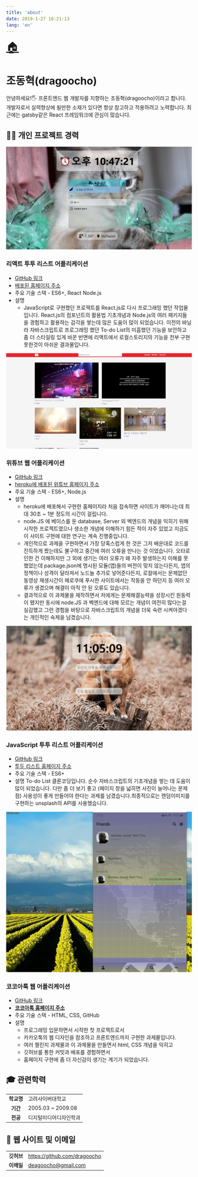 ```yaml
---
title: 'about'
date: 2019-1-27 16:21:13
lang: 'en'
---
```


<div class="about">
<a href="/" style="font-size: 30px;">🏠</a>

# 조동혁(dragoocho)

안녕하세요!🖐 프론트엔드 웹 개발자를 지향하는 조동혁(dragoocho)이라고 합니다. 
개발자로서 실력향상에 될만한 소재가 있다면 항상 참고하고 적용하려고 노력합니다. 
최근에는 gatsby같은 React 프레임워크에 관심이 많습니다.

## 👨‍💻 개인 프로젝트 경력

![ex_screenshot](./img/reactTodo.png)
### 리액트 투투 리스트 어플리케이션
 - <a href="https://github.com/DragooCho/react_todo_list" target="_blank">GitHub 링크</a> 
 - <a href="https://dragoocho.github.io/react_todo_list/" target="_blank">배포된 홈페이지 주소</a> 
- 주요 기술 스택
          - ES6+, React Node.js
- 설명
    - JavaScript로 구현했던 프로젝트를 React.js로 다시 프로그래밍 했던 작업물입니다. React.js의 컴포넌트의 활용법 기초개념과 Node.js의 여러 패키지들을 경험하고 활용하는 감각을 쌓는데 많은 도움이 많이 되었습니다. 이전의 바닐라 자바스크립트로 프로그래밍 했던 To-do List의 미흠했던 기능을 보안하고 좀 더 스타일링 있게 바꾼 반면에 리액트에서 로컬스토리지의 기능을 전부 구현 못한것이 아쉬운 결과물입니다. 


![ex_screenshot](./img/wetube.png)
### 위튜브 웹 어플리케이션
 - <a href="https://github.com/DragooCho/wetube_new" target="_blank">GitHub 링크</a> 
 - <a href="https://thawing-bayou-05092.herokuapp.com/" target="_blank">heroku에 배포된 위튜브 홈페이지 주소</a> 
- 주요 기술 스택
          - ES6+, Node.js
- 설명
    - heroku에 배포해서 구현한 홈페이지라 처음 접속하면 사이트가 깨어나는데 최대 30초 ~ 1분 정도의 시간이 걸립니다.
    - node.JS 에 베이스를 둔 database, Server 외 벡엔드의 개념을 익히기 위해 시작한 프로젝트였으나 생소한 개념에 이해하기 힘든 적이 자주 있었고 지금도 이 사이트 구현에 대한 연구는 계속 진행중입니다.
    - 개인적으로 과제을 구현하면서 가장 당혹스럽게 한 것은 그저 배운대로 코드를 진득하게 짰는데도 불구하고 중간에 여러 오류을 만나는 것 이었습니다. 오타로 인한 건 이해하지만 그 외에 생기는 여러 오류가 왜 자주 발생하는지 이해를 못했었는데 package.json에 명시된 모듈(앱)들의 버전이 맞지 않는다든지, 앱의 정책이나 성격이 달라져서 노드늘 추가로 넣어준다든지, 로컬에서는 문제없던 동영상 재생시간이 헤로쿠에 푸시한 사이트에서는 작동을 안 하던지 등 여러 오류가 생겼으며 해결이 아직 안 된 오류도 있습니다.
    - 결과적으로 이 과제물을 제작하면서 저에게는 문제해결능력을 성장시킨 원동력이 됐지만 동시에 node.JS 과 벡엔드에 대해 모르는 개념이 여전히 많다는걸 실감했고 그런 경험을 바탕으로 자바스크립트의 개념을 더욱 숙련 시켜야겠다는 개인적인 숙제을 남겼습니다. 


![ex_screenshot](./img/todo.gif)
### JavaScript 투투 리스트 어플리케이션
 - <a href="https://github.com/DragooCho/momentom-project-js" target="_blank">GitHub 링크</a> 
 - <a href="https://dragoocho.github.io/momentom-project-js/" target="_blank">투두 리스트 홈페이지 주소</a> 
- 주요 기술 스택
          - ES6+
- 설명
    To-do List 클론코딩입니다. 순수 자바스크립트의 기초개념을 쌓는 데 도움이 많이 되었습니다. 다만 좀 더 보기 좋고 (페이지 창을 넓히면 사진이 늘어나는 문제점) 사용성이 좋게 만들어야 한다는 과제를 남겼습니다.최종적으로는 렌덤이미지를 구현하는 unsplash의 API를 사용했습니다.


![ex_screenshot](./img/kokoatok.gif)
### 코코아톡 웹 어플리케이션
 - <a href="https://github.com/DragooCho/kakao-clone-v2" target="_blank">GitHub 링크</a> 
 - <a href="https://dragoocho.github.io/kakao-clone-v2/index/" target="_blank">**코코아톡 홈페이지 주소**</a> 
- 주요 기술 스택
          - HTML, CSS, GitHub
- 설명
    - 프로그래밍 입문하면서 시작한 첫 프로젝트로서
    - 카카오톡의 웹 디자인을 참조하고 프론트엔드까지 구현한 과제물입니다.
    - 여러 첼린지 과제물과 이 과제물을 만들면서 html, CSS 개념을 익히고
    - 깃허브를 통한 커밋과 배포를 경험하면서
    - 홈페이지 구현에 좀 더 자신감이 생기는 계기가 되었습니다.

    
## 🎓 관련학력

|         |                                                                                                              |
| :-----: | ------------------------------------------------------------------------------------------------------------ |
| **학교명** | 고려사이버대학교                                                                                                        |
| **기간**  | 2005.03 ~ 2009.08                                                                                                |
| **전공**  | 디지털미디어디자인학과                                                                                                        |

## 💌 웹 사이트 및 이메일

|            |                                         |
| :--------: | --------------------------------------- |
|  **깃허브**   | https://github.com/dragoocho             |
|  **이메일**   | deagoocho@gmail.com                  |

</div>